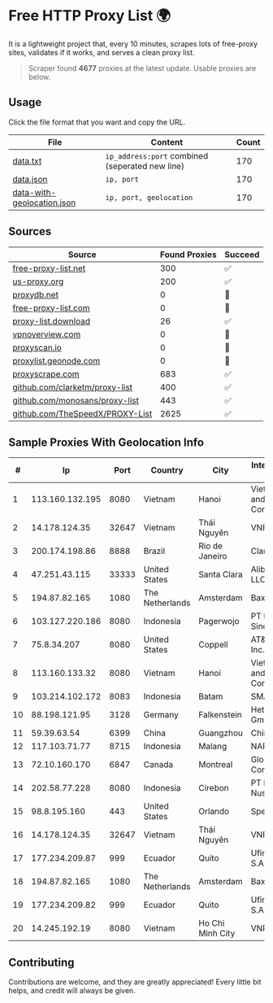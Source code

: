 
# Free HTTP Proxy List 🌍

It is a lightweight project that, every 10 minutes, scrapes lots of free-proxy sites, validates if it works, and serves a clean proxy list.


> Scraper found **4677** proxies at the latest update. Usable proxies are below.

## Usage

Click the file format that you want and copy the URL.


|File|Content|Count|
|----|-------|-----|
|[data.txt](https://raw.githubusercontent.com/themiralay/Proxy-List-World/master/data.txt)|`ip_address:port` combined (seperated new line)|170|
|[data.json](https://raw.githubusercontent.com/themiralay/Proxy-List-World/master/data.json)|`ip, port`|170|
|[data-with-geolocation.json](https://raw.githubusercontent.com/themiralay/Proxy-List-World/master/data-with-geolocation.json)|`ip, port, geolocation`|170|

## Sources

|Source|Found Proxies|Succeed|
|------|-------------|-------|
|[free-proxy-list.net](https://free-proxy-list.net)|300|✅|
|[us-proxy.org](https://www.us-proxy.org)|200|✅|
|[proxydb.net](http://proxydb.net)|0|🚫|
|[free-proxy-list.com](https://free-proxy-list.com/?page=&port=&type%5B%5D=http&type%5B%5D=https&up_time=0&search=Search)|0|🚫|
|[proxy-list.download](https://www.proxy-list.download/HTTP)|26|✅|
|[vpnoverview.com](https://vpnoverview.com/privacy/anonymous-browsing/free-proxy-servers)|0|🚫|
|[proxyscan.io](https://www.proxyscan.io)|0|🚫|
|[proxylist.geonode.com](https://proxylist.geonode.com/api/proxy-list?limit=300&page=1&sort_by=lastChecked&sort_type=desc&protocols=http,https)|0|🚫|
|[proxyscrape.com](https://api.proxyscrape.com/v2/?request=displayproxies&protocol=http&timeout=10000&country=all&ssl=all&anonymity=all)|683|✅|
|[github.com/clarketm/proxy-list](https://raw.githubusercontent.com/clarketm/proxy-list/master/proxy-list-raw.txt)|400|✅|
|[github.com/monosans/proxy-list](https://raw.githubusercontent.com/monosans/proxy-list/main/proxies/http.txt)|443|✅|
|[github.com/TheSpeedX/PROXY-List](https://raw.githubusercontent.com/TheSpeedX/PROXY-List/master/http.txt)|2625|✅|


## Sample Proxies With Geolocation Info

|#|Ip|Port|Country|City|Internet Service Provider|
|-|--|----|-------|----|-------------------------|
|1|113.160.132.195|8080|Vietnam|Hanoi|VietNam Post and Telecom Corporation|
|2|14.178.124.35|32647|Vietnam|Thái Nguyên|VNPT|
|3|200.174.198.86|8888|Brazil|Rio de Janeiro|Claro S.A|
|4|47.251.43.115|33333|United States|Santa Clara|Alibaba Cloud LLC|
|5|194.87.82.165|1080|The Netherlands|Amsterdam|Baxet Group Inc.|
|6|103.127.220.186|8080|Indonesia|Pagerwojo|PT Multi Guna Sinergi|
|7|75.8.34.207|8080|United States|Coppell|AT&T Services, Inc.|
|8|113.160.133.32|8080|Vietnam|Hanoi|VietNam Post and Telecom Corporation|
|9|103.214.102.172|8083|Indonesia|Batam|SMARTPLUS|
|10|88.198.121.95|3128|Germany|Falkenstein|Hetzner Online GmbH|
|11|59.39.63.54|6399|China|Guangzhou|Chinanet|
|12|117.103.71.77|8715|Indonesia|Malang|NARATEL|
|13|72.10.160.170|6847|Canada|Montreal|GloboTech Communications|
|14|202.58.77.228|8080|Indonesia|Cirebon|PT Data Buana Nusantara|
|15|98.8.195.160|443|United States|Orlando|Spectrum|
|16|14.178.124.35|32647|Vietnam|Thái Nguyên|VNPT|
|17|177.234.209.87|999|Ecuador|Quito|Ufinet Panama S.A.|
|18|194.87.82.165|1080|The Netherlands|Amsterdam|Baxet Group Inc.|
|19|177.234.209.82|999|Ecuador|Quito|Ufinet Panama S.A.|
|20|14.245.192.19|8080|Vietnam|Ho Chi Minh City|VNPT|



## Contributing

Contributions are welcome, and they are greatly appreciated! Every
little bit helps, and credit will always be given.

